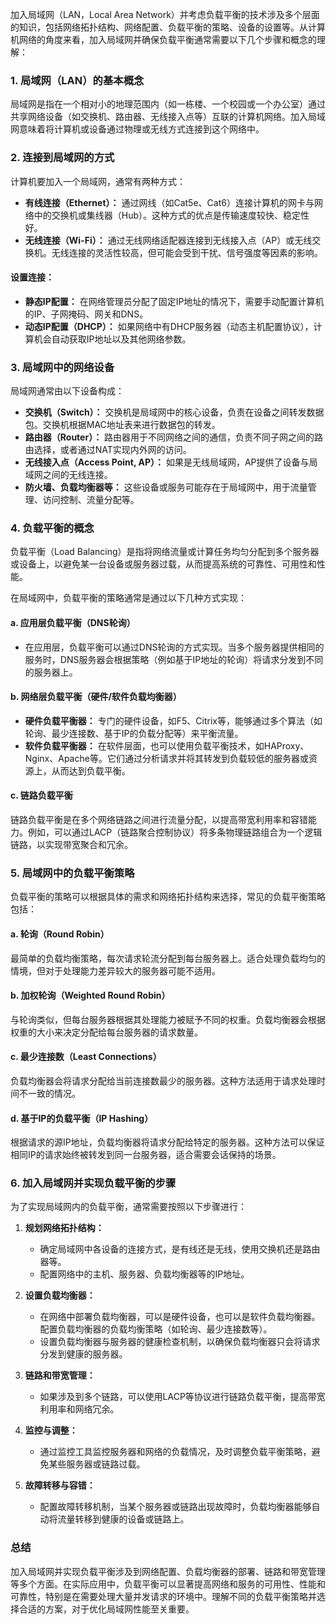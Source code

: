 加入局域网（LAN，Local Area Network）并考虑负载平衡的技术涉及多个层面的知识，包括网络拓扑结构、网络配置、负载平衡的策略、设备的设置等。从计算机网络的角度来看，加入局域网并确保负载平衡通常需要以下几个步骤和概念的理解：

### 1. **局域网（LAN）的基本概念**
局域网是指在一个相对小的地理范围内（如一栋楼、一个校园或一个办公室）通过共享网络设备（如交换机、路由器、无线接入点等）互联的计算机网络。加入局域网意味着将计算机或设备通过物理或无线方式连接到这个网络中。

### 2. **连接到局域网的方式**
计算机要加入一个局域网，通常有两种方式：

- **有线连接（Ethernet）：** 通过网线（如Cat5e、Cat6）连接计算机的网卡与网络中的交换机或集线器（Hub）。这种方式的优点是传输速度较快、稳定性好。
- **无线连接（Wi-Fi）：** 通过无线网络适配器连接到无线接入点（AP）或无线交换机。无线连接的灵活性较高，但可能会受到干扰、信号强度等因素的影响。

#### 设置连接：
- **静态IP配置：** 在网络管理员分配了固定IP地址的情况下，需要手动配置计算机的IP、子网掩码、网关和DNS。
- **动态IP配置（DHCP）：** 如果网络中有DHCP服务器（动态主机配置协议），计算机会自动获取IP地址以及其他网络参数。

### 3. **局域网中的网络设备**
局域网通常由以下设备构成：
- **交换机（Switch）：** 交换机是局域网中的核心设备，负责在设备之间转发数据包。交换机根据MAC地址表来进行数据包的转发。
- **路由器（Router）：** 路由器用于不同网络之间的通信，负责不同子网之间的路由选择，或者通过NAT实现内外网的访问。
- **无线接入点（Access Point, AP）：** 如果是无线局域网，AP提供了设备与局域网之间的无线连接。
- **防火墙、负载均衡器等：** 这些设备或服务可能存在于局域网中，用于流量管理、访问控制、流量分配等。

### 4. **负载平衡的概念**
负载平衡（Load Balancing）是指将网络流量或计算任务均匀分配到多个服务器或设备上，以避免某一台设备或服务器过载，从而提高系统的可靠性、可用性和性能。

在局域网中，负载平衡的策略通常是通过以下几种方式实现：

#### a. **应用层负载平衡（DNS轮询）**
- 在应用层，负载平衡可以通过DNS轮询的方式实现。当多个服务器提供相同的服务时，DNS服务器会根据策略（例如基于IP地址的轮询）将请求分发到不同的服务器上。
  
#### b. **网络层负载平衡（硬件/软件负载均衡器）**
- **硬件负载平衡器：** 专门的硬件设备，如F5、Citrix等，能够通过多个算法（如轮询、最少连接数、基于IP的负载分配等）来平衡流量。
- **软件负载平衡器：** 在软件层面，也可以使用负载平衡技术，如HAProxy、Nginx、Apache等。它们通过分析请求并将其转发到负载较低的服务器或资源上，从而达到负载平衡。

#### c. **链路负载平衡**
链路负载平衡是在多个网络链路之间进行流量分配，以提高带宽利用率和容错能力。例如，可以通过LACP（链路聚合控制协议）将多条物理链路组合为一个逻辑链路，以实现带宽聚合和冗余。

### 5. **局域网中的负载平衡策略**
负载平衡的策略可以根据具体的需求和网络拓扑结构来选择，常见的负载平衡策略包括：

#### a. **轮询（Round Robin）**
最简单的负载均衡策略，每次请求轮流分配到每台服务器上。适合处理负载均匀的情境，但对于处理能力差异较大的服务器可能不适用。

#### b. **加权轮询（Weighted Round Robin）**
与轮询类似，但每台服务器根据其处理能力被赋予不同的权重。负载均衡器会根据权重的大小来决定分配给每台服务器的请求数量。

#### c. **最少连接数（Least Connections）**
负载均衡器会将请求分配给当前连接数最少的服务器。这种方法适用于请求处理时间不一致的情况。

#### d. **基于IP的负载平衡（IP Hashing）**
根据请求的源IP地址，负载均衡器将请求分配给特定的服务器。这种方法可以保证相同IP的请求始终被转发到同一台服务器，适合需要会话保持的场景。

### 6. **加入局域网并实现负载平衡的步骤**
为了实现局域网内的负载平衡，通常需要按照以下步骤进行：

1. **规划网络拓扑结构：**
   - 确定局域网中各设备的连接方式，是有线还是无线，使用交换机还是路由器等。
   - 配置网络中的主机、服务器、负载均衡器等的IP地址。

2. **设置负载均衡器：**
   - 在网络中部署负载均衡器，可以是硬件设备，也可以是软件负载均衡器。配置负载均衡器的负载均衡策略（如轮询、最少连接数等）。
   - 设置负载均衡器与服务器的健康检查机制，以确保负载均衡器只会将请求分发到健康的服务器。

3. **链路和带宽管理：**
   - 如果涉及到多个链路，可以使用LACP等协议进行链路负载平衡，提高带宽利用率和网络冗余。
  
4. **监控与调整：**
   - 通过监控工具监控服务器和网络的负载情况，及时调整负载平衡策略，避免某些服务器或链路过载。

5. **故障转移与容错：**
   - 配置故障转移机制，当某个服务器或链路出现故障时，负载均衡器能够自动将流量转移到健康的设备或链路上。

### 总结
加入局域网并实现负载平衡涉及到网络配置、负载均衡器的部署、链路和带宽管理等多个方面。在实际应用中，负载平衡可以显著提高网络和服务的可用性、性能和可靠性，特别是在需要处理大量并发请求的环境中。理解不同的负载平衡策略并选择合适的方案，对于优化局域网性能至关重要。